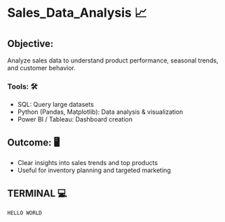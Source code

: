 # Sales_Data_Analysis 📈

## Objective:
Analyze sales data to understand product performance, seasonal trends, and customer behavior.

### Tools: 🛠️

- SQL: Query large datasets
- Python (Pandas, Matplotlib): Data analysis & visualization
- Power BI / Tableau: Dashboard creation

## Outcome: 🖥️
- Clear insights into sales trends and top products
- Useful for inventory planning and targeted marketing

## TERMINAL 💻

```
HELLO WORLD
```
